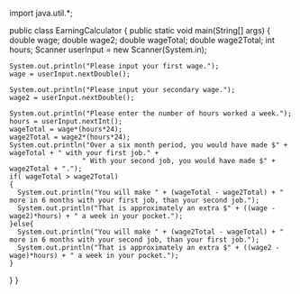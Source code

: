 import java.util.*;

public class EarningCalculator
{
  public static void main(String[] args)
  {
    double wage;
    double wage2;
    double wageTotal;
    double wage2Total;
    int hours;
    Scanner userInput = new Scanner(System.in); 
    
    System.out.println("Please input your first wage.");
    wage = userInput.nextDouble();
    
    System.out.println("Please input your secondary wage.");
    wage2 = userInput.nextDouble();
    
    System.out.println("Please enter the number of hours worked a week.");
    hours = userInput.nextInt();
    wageTotal = wage*(hours*24);
    wage2Total = wage2*(hours*24);
    System.out.println("Over a six month period, you would have made $" + wageTotal + " with your first job." +
                      " With your second job, you would have made $" + wage2Total + ".");
    if( wageTotal > wage2Total)
    {
      System.out.println("You will make " + (wageTotal - wage2Total) + " more in 6 months with your first job, than your second job.");
      System.out.println("That is approximately an extra $" + ((wage - wage2)*hours) + " a week in your pocket.");
    }else{
      System.out.println("You will make " + (wage2Total - wageTotal) + " more in 6 months with your second job, than your first job.");
      System.out.println("That is approximately an extra $" + ((wage2 - wage)*hours) + " a week in your pocket.");
    }
        
                      
  }
}

